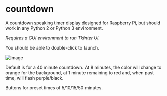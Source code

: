 # countdown
A countdown speaking timer display designed for Raspberry Pi, but should work in any Python 2 or Python 3 environment.

_Requires a GUI environment to run Tkinter UI._

You should be able to double-click to launch.

![image](https://user-images.githubusercontent.com/6200229/63111568-d2639880-bf42-11e9-9a05-c3c3fad6c2b0.png)


Default is for a 40 minute countdown. At 8 minutes, the color will change to orange for the background, at 1 minute remaining to red and, when past time, will flash purple/black.

Buttons for preset times of 5/10/15/50 minutes.
